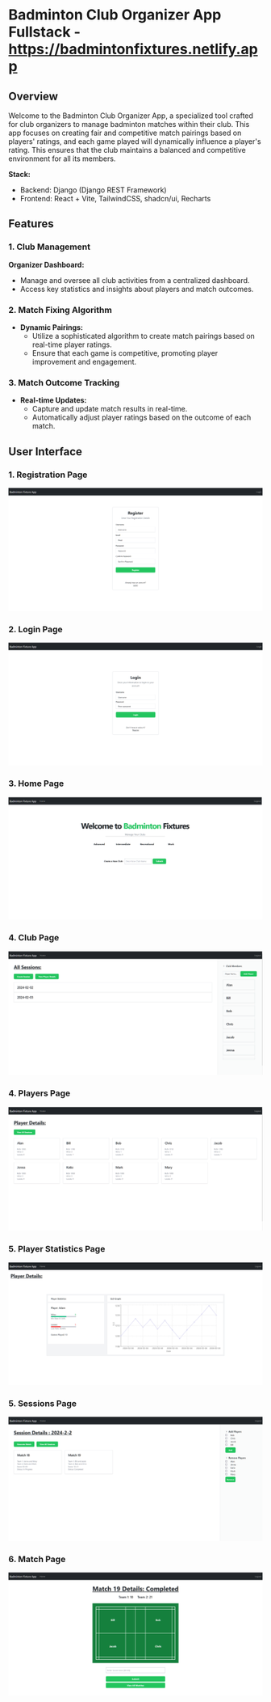 # Badminton Club Organizer App Fullstack - https://badmintonfixtures.netlify.app

## Overview

Welcome to the Badminton Club Organizer App, a specialized tool crafted for club organizers to manage badminton matches within their club. This app focuses on creating fair and competitive match pairings based on players' ratings, and each game played will dynamically influence a player's rating. This ensures that the club maintains a balanced and competitive environment for all its members.

**Stack:**

- Backend: Django (Django REST Framework)
- Frontend: React + Vite, TailwindCSS, shadcn/ui, Recharts

## Features

### 1. Club Management

**Organizer Dashboard:**

- Manage and oversee all club activities from a centralized dashboard.
- Access key statistics and insights about players and match outcomes.

### 2. Match Fixing Algorithm

- **Dynamic Pairings:**
  - Utilize a sophisticated algorithm to create match pairings based on real-time player ratings.
  - Ensure that each game is competitive, promoting player improvement and engagement.

### 3. Match Outcome Tracking

- **Real-time Updates:**
  - Capture and update match results in real-time.
  - Automatically adjust player ratings based on the outcome of each match.

## User Interface

### 1. Registration Page

![Register Page](./images/Register.png)

### 2. Login Page

![Login Page](./images/login.png)

### 3. Home Page

![Home Page](./images/home.png)

### 4. Club Page

![Club Page](./images/Sessions.png)

### 4. Players Page

![Players Page](./images/players.png)

### 5. Player Statistics Page

![Player Page](./images/player.png)

### 5. Sessions Page

![Sessions Page](./images/matches.png)

### 6. Match Page

![Match Page](./images/match.png)
